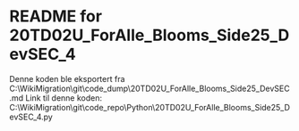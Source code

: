 # README for 20TD02U_ForAlle_Blooms_Side25_DevSEC_4
Denne koden ble eksportert fra C:\WikiMigration\git\code_dump\20TD02U_ForAlle_Blooms_Side25_DevSEC.md
Link til denne koden: C:\WikiMigration\git\code_repo\Python\20TD02U_ForAlle_Blooms_Side25_DevSEC_4.py
